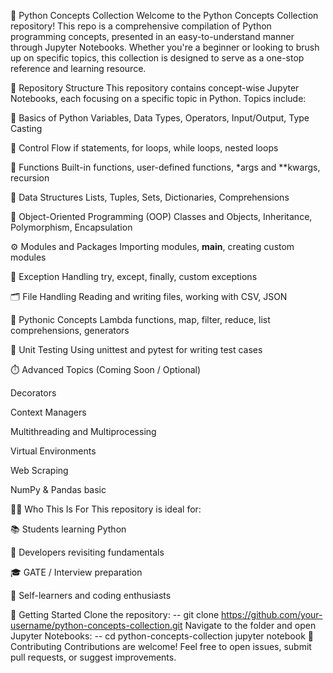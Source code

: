 📘 Python Concepts Collection
Welcome to the Python Concepts Collection repository! This repo is a comprehensive compilation of Python programming concepts, presented in an easy-to-understand manner through Jupyter Notebooks. Whether you're a beginner or looking to brush up on specific topics, this collection is designed to serve as a one-stop reference and learning resource.

📂 Repository Structure
This repository contains concept-wise Jupyter Notebooks, each focusing on a specific topic in Python. Topics include:

📌 Basics of Python
Variables, Data Types, Operators, Input/Output, Type Casting

🔁 Control Flow
if statements, for loops, while loops, nested loops

🧮 Functions
Built-in functions, user-defined functions, *args and **kwargs, recursion

🧱 Data Structures
Lists, Tuples, Sets, Dictionaries, Comprehensions

🧰 Object-Oriented Programming (OOP)
Classes and Objects, Inheritance, Polymorphism, Encapsulation

⚙️ Modules and Packages
Importing modules, __main__, creating custom modules

🧪 Exception Handling
try, except, finally, custom exceptions

🗂️ File Handling
Reading and writing files, working with CSV, JSON

🧹 Pythonic Concepts
Lambda functions, map, filter, reduce, list comprehensions, generators

🧪 Unit Testing
Using unittest and pytest for writing test cases

⏱️ Advanced Topics (Coming Soon / Optional)

Decorators

Context Managers

Multithreading and Multiprocessing

Virtual Environments

Web Scraping

NumPy & Pandas basic

🧑‍💻 Who This Is For
This repository is ideal for:

📚 Students learning Python

🔁 Developers revisiting fundamentals

🎓 GATE / Interview preparation

🧠 Self-learners and coding enthusiasts

🚀 Getting Started
      Clone the repository:
          -- git clone https://github.com/your-username/python-concepts-collection.git
      Navigate to the folder and open Jupyter Notebooks:
          -- cd python-concepts-collection
             jupyter notebook
🧠 Contributing
Contributions are welcome! Feel free to open issues, submit pull requests, or suggest improvements.
